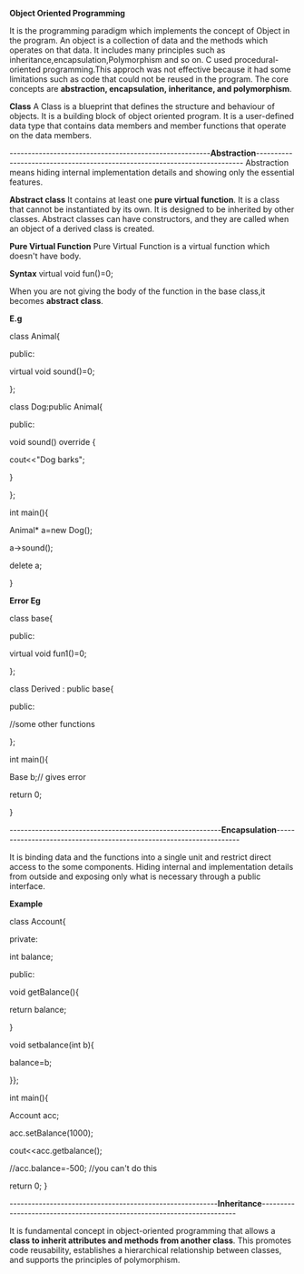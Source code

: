 **Object Oriented Programming**

It is the programming paradigm which implements the concept of Object in the program.
An object is a collection of data and the methods which operates on that data.
It includes many principles such as inheritance,encapsulation,Polymorphism and so on.
C used procedural-oriented programming.This approch was not effective because it had some limitations such as code that could not be reused in the program.
The core concepts are **abstraction, encapsulation, inheritance, and polymorphism**.

**Class**
A Class is a blueprint that defines the structure and behaviour of objects.
It is a building block of object oriented program.
It is a user-defined data type that contains data members and member functions that operate on the data members.

-------------------------------------------------------**Abstraction**--------------------------------------------------------------------------
Abstraction means hiding internal implementation details and showing only the essential features.

**Abstract class** 
It contains at least one **pure virtual function**.
It is a class that cannot be instantiated by its own.
It is designed to be inherited by other classes.
Abstract classes can have constructors, and they are called when an object of a derived class is created.

**Pure Virtual Function**
Pure Virtual Function is a virtual function which doesn't have body.

**Syntax** virtual void fun()=0;

When you are not giving the body of the function in the base class,it becomes **abstract class**.

**E.g**

class Animal{

public:

  virtual void sound()=0;
  
};

class Dog:public Animal{

public:
 
  void sound() override  {
  
  cout<<"Dog barks";
  
  }

};

int main(){

  Animal* a=new Dog();
  
  a->sound();
  
  delete a;

}

**Error Eg**

class base{

public:

virtual void fun1()=0;

};

class Derived : public base{

public:

//some other functions

};

int main(){

Base b;// gives error

return 0;

}


----------------------------------------------------------**Encapsulation**--------------------------------------------------------------------

It is binding data and the functions into a single unit and restrict direct access to the some components.
Hiding internal and implementation details from outside and exposing only what is necessary through a public interface.

**Example**

class Account{

private:

int balance;

public:

void getBalance(){

return balance;

}

void setbalance(int b){

balance=b;

}};

int main(){

Account acc;

acc.setBalance(1000);

cout<<acc.getbalance();

//acc.balance=-500;    //you can't do this

return 0;
}


---------------------------------------------------------**Inheritance**-----------------------------------------------------------------------

It is fundamental concept in object-oriented programming that allows a **class to inherit attributes and methods from another class**.
This promotes code reusability, establishes a hierarchical relationship between classes, and supports the principles of polymorphism.




